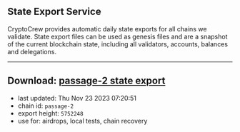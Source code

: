 ## State Export Service
CryptoCrew provides automatic daily state exports for all chains we validate. State export files can be used as genesis files and are a snapshot of the current blockchain state, including all validators, accounts, balances and delegations.

---
**Download: [passage-2 state export](https://dl.ccvalidators.com/SERVICE/passage/passage-2_export_5752248.json)**
---

- last updated: Thu Nov 23 2023 07:20:51
- chain id: `passage-2`
- export height: `5752248`
- use for: airdrops, local tests, chain recovery
